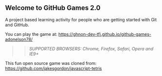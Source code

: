 ## Welcome to GitHub Games 2.0

A project based learning activity for people who are getting started with Git and GitHub.

You can play the game at:  https://ghnon-dev-tfi.github.io/github-games-adonelson78/

>> _*SUPPORTED BROWSERS*: Chrome, Firefox, Safari, Opera and IE9+_

This fun open source game was cloned from: https://github.com/jakesgordon/javascript-tetris
